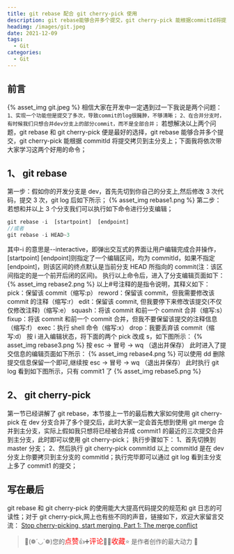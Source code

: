 ```yaml
---
title: git rebase 配合 git cherry-pick 使用
description: git rebase能够合并多个提交，git cherry-pick 能根据commitId将提交拷贝到主分支上；下面我将依次带大家学习这两个好用的命令；
headimg: /images/git.jpeg
date: 2021-12-09
tags:
  - Git
categories:
  - Git
---
```


## 前言

{% asset_img git.jpeg %}
相信大家在开发中一定遇到过一下我说是两个问题：
`1、实现一个功能但是提交了多次，导致commit的log很臃肿，不够清晰；`
`2、在合并分支时，有时候我们只想合并dev分支上的部分commit，而不是全部合并；`
若想解决以上两个问题，git rebase 和 git cherry-pick 便是最好的选择，git rebase 能够合并多个提交，git cherry-pick 能根据 commitId 将提交拷贝到主分支上；下面我将依次带大家学习这两个好用的命令；

## 1、 git rebase

第一步：假如你的开发分支是 dev，首先先切到你自己的分支上,然后修改 3 次代码，提交 3 次，git log 后如下所示；
{% asset_img rebase1.png %}
第二步：若想和并以上 3 个分支我们可以执行如下命令进行分支编辑；

```javascript
git rebase -i  [startpoint]  [endpoint]
//或者
git rebase -i HEAD~3
```

其中-i 的意思是--interactive，即弹出交互式的界面让用户编辑完成合并操作，[startpoint] [endpoint]则指定了一个编辑区间，均为 commitId，如果不指定[endpoint]，则该区间的终点默认是当前分支 HEAD 所指向的 commit(注：该区间指定的是一个前开后闭的区间)。
执行以上命令后，进入了分支编辑页面如下：
{% asset_img rebase2.png %}
以上#号注释的是指令说明，其释义如下：
pick：保留该 commit（缩写:p）
reword：保留该 commit，但我需要修改该 commit 的注释（缩写:r）
edit：保留该 commit, 但我要停下来修改该提交(不仅仅修改注释)（缩写:e）
squash：将该 commit 和前一个 commit 合并（缩写:s）
fixup：将该 commit 和前一个 commit 合并，但我不要保留该提交的注释信息（缩写:f）
exec：执行 shell 命令（缩写:x）
drop：我要丢弃该 commit（缩写:d）
按 i 进入编辑状态，将下面的两个 pick 改成 s，如下图所示：
{% asset_img rebase3.png %}
按 esc -> 冒号 -> wq （退出并保存）
此时进入了提交信息的编辑页面如下所示：
{% asset_img rebase4.png %}
可以使用 dd 删除提交信息保留一个即可,继续按 esc -> 冒号 -> wq （退出并保存）
此时执行 git log 看到如下图所示，只有 commit1 了
{% asset_img rebase5.png %}

## 2、 git cherry-pick

第一节已经讲解了 git rebase，本节接上一节的最后教大家如何使用 git cherry-pick 在 dev 分支合并了多个提交后，此时大家一定会首先想到使用 git merge 合并到主分支，实际上假如我只想将已经被合并成 commit1 的最近的三次提交合并到主分支，此时即可以使用 git cherry-pick；
执行步骤如下：
1、首先切换到 master 分支；
2、然后执行 git cherry-pick commitId
以上 commitId 是在 dev 分支上你要拷贝到主分支的 commitId；执行完毕即可以通过 git log 看到主分支上多了 commit1 的提交；

## 写在最后

git rebase 和 git cherry-pick 的使用能大大提高代码提交的规范和 git 日志的可读性；对于 git cherry-pick,网上也有些不同的声音，链接如下，欢迎大家留言交流：
[Stop cherry-picking, start merging, Part 1: The merge conflict
](https://devblogs.microsoft.com/oldnewthing/20180312-00/?p=98215)

> 🥂(❁´◡`❁)您的<font  color=red size=3>点赞</font>👍➕<font  color=red size=3>评论</font>📝➕<font  color=red size=3>收藏</font>⭐ 是作者创作的最大动力 🤞
